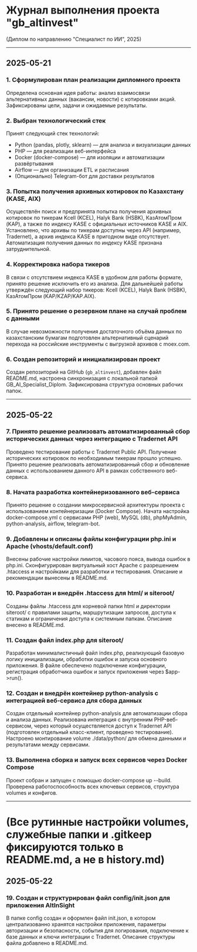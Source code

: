 # Журнал выполнения проекта "gb_altinvest"
(Диплом по направлению "Специалист по ИИ", 2025)

---

## 2025-05-21

### 1. Сформулирован план реализации дипломного проекта
Определена основная идея работы: анализ взаимосвязи альтернативных данных (вакансии, новости) с котировками акций. Зафиксированы цели, задачи и ожидаемые результаты.

### 2. Выбран технологический стек
Принят следующий стек технологий:
- Python (pandas, plotly, sklearn) — для анализа и визуализации данных
- PHP — для реализации веб-интерфейса
- Docker (docker-compose) — для изоляции и автоматизации развёртывания
- Airflow — для организации ETL и расписания
- (Опционально) Telegram-бот для доставки результатов

### 3. Попытка получения архивных котировок по Казахстану (KASE, AIX)
Осуществлён поиск и предпринята попытка получения архивных котировок по тикерам Kcell (KCEL), Halyk Bank (HSBK), КазАтомПром (KAP), а также по индексу KASE с официальных источников KASE и AIX.  
Установлено, что архивы по тикерам доступны через API (например, Tradernet), а архив индекса KASE в пригодном виде отсутствует. Автоматизация получения данных по индексу KASE признана затруднительной.

### 4. Корректировка набора тикеров
В связи с отсутствием индекса KASE в удобном для работы формате, принято решение исключить его из анализа. Для дальнейшей работы утверждён следующий набор тикеров: Kcell (KCEL), Halyk Bank (HSBK), КазАтомПром (KAP/KZAP/KAP.AIX).

### 5. Принято решение о резервном плане на случай проблем с данными
В случае невозможности получения достаточного объёма данных по казахстанским бумагам подготовлен альтернативный сценарий перехода на российские инструменты с выгрузкой архивов с moex.com.

### 6. Создан репозиторий и инициализирован проект
Создан репозиторий на GitHub (`gb_altinvest`), добавлен файл README.md, настроена синхронизация с локальной папкой GB_AI_Specialist_Diplom. Зафиксирована структура основных рабочих папок.

---

## 2025-05-22

### 7. Принято решение реализовать автоматизированный сбор исторических данных через интеграцию с Tradernet API
Проведено тестирование работы с Tradernet Public API. Получение исторических котировок по необходимым тикерам прошло успешно. Принято решение реализовать автоматизированный сбор и обновление данных с использованием данного API в рамках собственного веб-сервиса.

### 8. Начата разработка контейнеризованного веб-сервиса
Принято решение о создании микросервисной архитектуры проекта с использованием контейнеризации (Docker Compose). Начата настройка docker-compose.yml с сервисами PHP (web), MySQL (db), phpMyAdmin, python-analysis, airflow, telegram-bot.

### 9. Добавлены и описаны файлы конфигурации php.ini и Apache (vhosts/default.conf)
Внесены рабочие настройки лимитов, часового пояса, вывода ошибок в php.ini. Сконфигурирован виртуальный хост Apache с разрешением .htaccess и настройками для разработки и тестирования. Описание и рекомендации вынесены в README.md.

### 10. Разработан и внедрён .htaccess для html/ и siteroot/
Созданы файлы .htaccess для корневой папки html и директории siteroot/ с правилами защиты, маршрутизации запросов, доступа к статикам и ограничения доступа к системным папкам. Описание внесено в README.md.

### 11. Создан файл index.php для siteroot/
Разработан минималистичный файл index.php, реализующий базовую логику инициализации, обработки ошибок и запуска основного приложения. В файле обеспечено подключение конфигурации, регистрация обработчика ошибок и запуск приложения через $app->run().

### 12. Создан и внедрён контейнер python-analysis с интеграцией веб-сервиса для сбора данных
Создан отдельный контейнер python-analysis для автоматизации сбора и анализа данных. Реализована интеграция с внутренним PHP-веб-сервисом, через который осуществляется доступ к Tradernet API (подготовлен отдельный класс-клиент, проведено тестирование).  
Настроено монтирование volume ./data/python/ для обмена данными и результатами между сервисами.

### 13. Выполнена сборка и запуск всех сервисов через Docker Compose
Проект собран и запущен с помощью docker-compose up --build. Проверена работоспособность всех ключевых сервисов, структура volumes и конфигов.

---

# (Все рутинные настройки volumes, служебные папки и .gitkeep фиксируются только в README.md, а не в history.md)

## 2025-05-22

### 19. Создан и структурирован файл config/init.json для приложения AltInSight
В папке config создан и оформлен файл init.json, в котором централизованно хранятся настройки приложения, параметры авторизации и безопасности, события для логирования, подключение к базе данных и ключи интеграции с Tradernet. Описание структуры файла добавлено в README.md.
